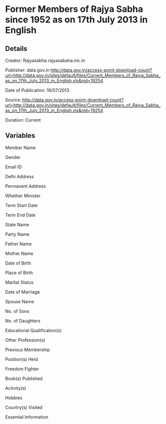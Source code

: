 Former Members of Rajya Sabha since 1952 as on 17th July 2013 in English
==========================================================================

Details
---------

Creator: Rajyasabha rajyasabaha.nic.in

Publisher: data.gov.in http://data.gov.in/access-point-download-count?url=http://data.gov.in/sites/default/files/Current_Members_of_Rajya_Sabha_as_on_17th_July_2013_in_English.xls&nid=19254

Date of Publication: 18/07/2013

Source: http://data.gov.in/access-point-download-count?url=http://data.gov.in/sites/default/files/Current_Members_of_Rajya_Sabha_as_on_17th_July_2013_in_English.xls&nid=19254

Duration: Current

Variables
------------

Member Name

Gender

Email ID

Delhi Address

Permanent Address

Whether Minister

Term Start Date

Term End Date

State Name

Party Name

Father Name

Mother Name

Date of Birth

Place of Birth

Marital Status

Date of Marriage

Spouse Name

No. of Sons

No. of Daughters

Educational Qualification(s)

Other Profession(s)

Previous Membership

Position(s) Held

Freedom Fighter

Book(s) Published

Activity(s)

Hobbies

Country(s) Visited

Essential Information

